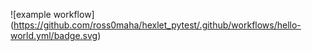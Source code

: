 ![example workflow]
(https://github.com/ross0maha/hexlet_pytest/.github/workflows/hello-world.yml/badge.svg)